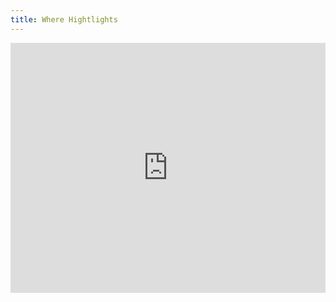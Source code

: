```yaml
---
title: Where Hightlights
---
```


<iframe width="100%" height="400px" frameBorder="0" src="https://umap.openstreetmap.fr/en/map/prueba-del-vih-en-asturias-es_113057?scaleControl=false&miniMap=false&scrollWheelZoom=false&zoomControl=true&allowEdit=false&moreControl=false&searchControl=false&tilelayersControl=false&embedControl=false&datalayersControl=true&onLoadPanel=undefined&captionBar=false&datalayers=274180%2C274179%2C274176&fullscreenControl=false&locateControl=false&measureControl=false&editinosmControl=false#9/43.3711/-5.8310"></iframe>